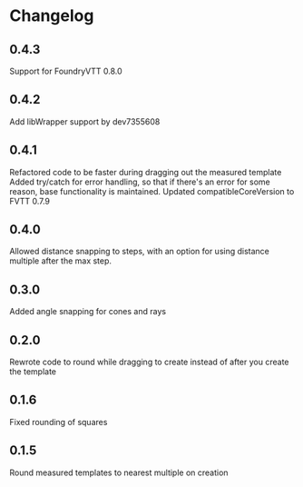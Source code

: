 # Changelog

## 0.4.3
Support for FoundryVTT 0.8.0

## 0.4.2
Add libWrapper support by dev7355608

## 0.4.1
Refactored code to be faster during dragging out the measured template
Added try/catch for error handling, so that if there's an error for some reason, base functionality is maintained.
Updated compatibleCoreVersion to FVTT 0.7.9

## 0.4.0
Allowed distance snapping to steps, with an option for using distance multiple after the max step.

## 0.3.0
Added angle snapping for cones and rays

## 0.2.0
Rewrote code to round while dragging to create instead of after you create the template

## 0.1.6
Fixed rounding of squares

## 0.1.5
Round measured templates to nearest multiple on creation
